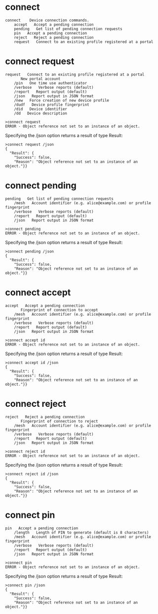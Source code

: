 

# connect

````
connect    Device connection commands.
    accept   Accept a pending connection
    pending   Get list of pending connection requests
    pin   Accept a pending connection
    reject   Reject a pending connection
    request   Connect to an existing profile registered at a portal
````







# connect request

````
request   Connect to an existing profile registered at a portal
       New portal account
    /pin   One time use authenticator
    /verbose   Verbose reports (default)
    /report   Report output (default)
    /json   Report output in JSON format
    /new   Force creation of new device profile
    /dudf   Device profile fingerprint
    /did   Device identifier
    /dd   Device description
````

````
>connect request
ERROR - Object reference not set to an instance of an object.
````

Specifying the /json option returns a result of type Result:

````
>connect request /json
{
  "Result": {
    "Success": false,
    "Reason": "Object reference not set to an instance of an object."}}
````

# connect pending

````
pending   Get list of pending connection requests
    /mesh   Account identifier (e.g. alice@example.com) or profile fingerprint
    /verbose   Verbose reports (default)
    /report   Report output (default)
    /json   Report output in JSON format
````

````
>connect pending
ERROR - Object reference not set to an instance of an object.
````

Specifying the /json option returns a result of type Result:

````
>connect pending /json
{
  "Result": {
    "Success": false,
    "Reason": "Object reference not set to an instance of an object."}}
````

# connect accept

````
accept   Accept a pending connection
       Fingerprint of connection to accept
    /mesh   Account identifier (e.g. alice@example.com) or profile fingerprint
    /verbose   Verbose reports (default)
    /report   Report output (default)
    /json   Report output in JSON format
````

````
>connect accept id
ERROR - Object reference not set to an instance of an object.
````

Specifying the /json option returns a result of type Result:

````
>connect accept id /json
{
  "Result": {
    "Success": false,
    "Reason": "Object reference not set to an instance of an object."}}
````

# connect reject

````
reject   Reject a pending connection
       Fingerprint of connection to reject
    /mesh   Account identifier (e.g. alice@example.com) or profile fingerprint
    /verbose   Verbose reports (default)
    /report   Report output (default)
    /json   Report output in JSON format
````

````
>connect reject id
ERROR - Object reference not set to an instance of an object.
````

Specifying the /json option returns a result of type Result:

````
>connect reject id /json
{
  "Result": {
    "Success": false,
    "Reason": "Object reference not set to an instance of an object."}}
````

# connect pin

````
pin   Accept a pending connection
    /length   Length of PIN to generate (default is 8 characters)
    /mesh   Account identifier (e.g. alice@example.com) or profile fingerprint
    /verbose   Verbose reports (default)
    /report   Report output (default)
    /json   Report output in JSON format
````

````
>connect pin
ERROR - Object reference not set to an instance of an object.
````

Specifying the /json option returns a result of type Result:

````
>connect pin /json
{
  "Result": {
    "Success": false,
    "Reason": "Object reference not set to an instance of an object."}}
````

